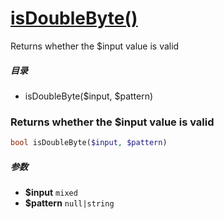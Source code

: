 [isDoubleByte()](http://twinh.github.com/widget/api/isDoubleByte)
=================================================================

Returns whether the $input value is valid

##### 目录
* isDoubleByte($input, $pattern)

### Returns whether the $input value is valid
```php
bool isDoubleByte($input, $pattern)
```

##### 参数
* **$input** `mixed` 
* **$pattern** `null|string` 

